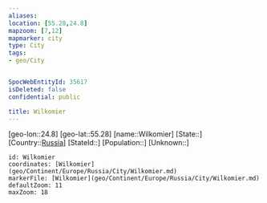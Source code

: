 ```yaml
---
aliases: 
location: [55.28,24.8]
mapzoom: [7,12] 
mapmarker: city 
type: City
tags:
- geo/City


SpocWebEntityId: 35617
isDeleted: false
confidential: public

title: Wilkomier
---
```

[geo-lon::24.8]
[geo-lat::55.28]
[name::Wilkomier]
[State::]
[Country::[Russia](geo/Continent/Europe/Russia.md)]
[StateId::]
[Population::]
[Unknown::]


```leaflet
id: Wilkomier
coordinates: [Wilkomier](geo/Continent/Europe/Russia/City/Wilkomier.md)
markerFile: [Wilkomier](geo/Continent/Europe/Russia/City/Wilkomier.md)
defaultZoom: 11 
maxZoom: 18
```


